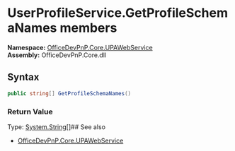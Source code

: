 # UserProfileService.GetProfileSchemaNames members
  

**Namespace:** [OfficeDevPnP.Core.UPAWebService](OfficeDevPnP.Core.UPAWebService.md)  
**Assembly:** OfficeDevPnP.Core.dll  
## Syntax
```C#
public string[] GetProfileSchemaNames()
```
### Return Value
Type: [System.String[]](System.String[].md)## See also
- [OfficeDevPnP.Core.UPAWebService](OfficeDevPnP.Core.UPAWebService.md)
